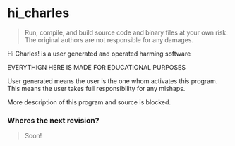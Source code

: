 # hi_charles
> Run, compile, and build source code and binary files at your own risk. The original authors are not responsible for any damages.

Hi Charles! is a user generated and operated harming software

EVERYTHIGN HERE IS MADE FOR EDUCATIONAL PURPOSES 

User generated means the user is the one whom activates this program.
This means the user takes full responsibility for any mishaps.

More description of this program and source is blocked.

### Wheres the next revision?
> Soon!
